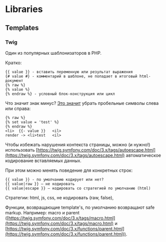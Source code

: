 # Libraries



## Templates

### Twig

Один из популярных шаблонизаторов в PHP.

Кратко:

```
{{ value }} - вставить переменную или результат выражения
{# value #} - комментарий в шаблоне, не попадает в итоговый html-документ
{% raw %}
{% value %}
{% endraw %} - условный блок-конструкция или цикл
```

Что значит знак минус? [Это значит](https://stackoverflow.com/questions/16634412/minus-in-twig-block-definition) убрать пробельные символы слева или справа:

```
{% raw %}
{% set value = 'test' %}
{% endraw %}
<li>  {{- value }}   <il>
render -> <li>test   <il>
```

Чтобы избежать нарушения контекста страницы, можно (и нужно!) использовать [https://twig.symfony.com/doc/3.x/tags/autoescape.html](https://twig.symfony.com/doc/3.x/tags/autoescape.html) автоматическое кодирование вставляемых данных.&#x20;

При этом можно менять поведение для конкретных строк:

```
{{ value }} - по умолчанию кодирует или нет?
{{ value|raw }} — не кодировать
{{ value|escape }} — кодировать со стратегией по умолчанию (html)
```

Стратегии: html, js, css, не кодировать (raw, false),&#x20;

Функции, возвращающие template's, по умолчанию возвращают safe markup. Например: macro и parent ([https://twig.symfony.com/doc/3.x/tags/macro.html](https://twig.symfony.com/doc/3.x/tags/macro.html) и [https://twig.symfony.com/doc/3.x/functions/parent.html](https://twig.symfony.com/doc/3.x/functions/parent.html)).
